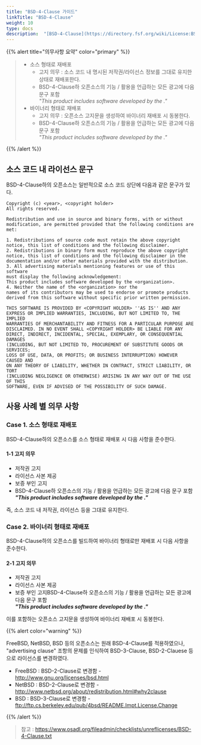 ```yaml
---
title: "BSD-4-Clause 가이드"
linkTitle: "BSD-4-Clause"
weight: 10
type: docs
description:  "[BSD-4-Clause](https://directory.fsf.org/wiki/License:BSD-4-Clause) 라이선스는 BSD \"Original\" or \"Old\" License 라고도 불리는 BSD 라이선스의 원형이로써, 소스 코드 공개를 요구하지는 않지만, 광고 조항 (advertising clause)를 포함하고 있어서 사용하는데 문제가 된다. "
---
```


{{% alert title="의무사항 요약" color="primary" %}}
<div class="-bg-100 p-3">

> - 소스 형태로 재배포    
>   - 고지 의무 : 소스 코드 내 명시된 저작권/라이선스 정보를 그대로 유지한 상태로 재배포한다.  
>   - BSD-4-Clause하 오픈소스의 기능 / 활용을 언급하는 모든 광고에 다음 문구 포함  
      <i>"This product includes software developed by the <organization>."</i>
> - 바이너리 형태로 재배포    
>   - 고지 의무 : 오픈소스 고지문을 생성하여 바이너리 재배포 시 동봉한다.  
>   - BSD-4-Clause하 오픈소스의 기능 / 활용을 언급하는 모든 광고에 다음 문구 포함  
      <i>"This product includes software developed by the <organization>."</i>

</div>
{{% /alert %}}

## 소스 코드 내 라이선스 문구
BSD-4-Clause하의 오픈소스는 일반적으로 소스 코드 상단에 다음과 같은 문구가 있다. 

~~~
Copyright (c) <year>, <copyright holder>
All rights reserved.
 
Redistribution and use in source and binary forms, with or without
modification, are permitted provided that the following conditions are met:
 
1. Redistributions of source code must retain the above copyright
notice, this list of conditions and the following disclaimer.
2. Redistributions in binary form must reproduce the above copyright
notice, this list of conditions and the following disclaimer in the
documentation and/or other materials provided with the distribution.
3. All advertising materials mentioning features or use of this software
must display the following acknowledgement:
This product includes software developed by the <organization>.
4. Neither the name of the <organization> nor the
names of its contributors may be used to endorse or promote products
derived from this software without specific prior written permission.
 
THIS SOFTWARE IS PROVIDED BY <COPYRIGHT HOLDER> ''AS IS'' AND ANY
EXPRESS OR IMPLIED WARRANTIES, INCLUDING, BUT NOT LIMITED TO, THE IMPLIED
WARRANTIES OF MERCHANTABILITY AND FITNESS FOR A PARTICULAR PURPOSE ARE
DISCLAIMED. IN NO EVENT SHALL <COPYRIGHT HOLDER> BE LIABLE FOR ANY
DIRECT, INDIRECT, INCIDENTAL, SPECIAL, EXEMPLARY, OR CONSEQUENTIAL DAMAGES
(INCLUDING, BUT NOT LIMITED TO, PROCUREMENT OF SUBSTITUTE GOODS OR SERVICES;
LOSS OF USE, DATA, OR PROFITS; OR BUSINESS INTERRUPTION) HOWEVER CAUSED AND
ON ANY THEORY OF LIABILITY, WHETHER IN CONTRACT, STRICT LIABILITY, OR TORT
(INCLUDING NEGLIGENCE OR OTHERWISE) ARISING IN ANY WAY OUT OF THE USE OF THIS
SOFTWARE, EVEN IF ADVISED OF THE POSSIBILITY OF SUCH DAMAGE.
~~~

## 사용 사례 별 의무 사항
### Case 1. 소스 형태로 재배포 
BSD-4-Clause하의 오픈소스를 소스 형태로 재배포 시 다음 사항을 준수한다.

#### 1-1 고지 의무
* 저작권 고지
* 라이선스 사본 제공
* 보증 부인 고지
* BSD-4-Clause하 오픈소스의 기능 / 활용을 언급하는 모든 광고에 다음 문구 포함   
<b><i>"This product includes software developed by the <organization>." </i></b>

즉, 소스 코드 내 저작권, 라이선스 등을 그대로 유지한다. 

### Case 2. 바이너리 형태로 재배포

BSD-4-Clause하의 오픈소스를 빌드하여 바이너리 형태로만 재배포 시 다음 사항을 준수한다. 

#### 2-1 고지 의무
* 저작권 고지
* 라이선스 사본 제공
* 보증 부인 고지BSD-4-Clause하 오픈소스의 기능 / 활용을 언급하는 모든 광고에 다음 문구 포함   
<b><i>"This product includes software developed by the <organization>." </i></b>

이를 포함하는 오픈소스 고지문을 생성하여 바이너리 재배포 시 동봉한다. 

{{% alert color="warning" %}}

FreeBSD, NetBSD, BSD 등의 오픈소스는 원래 BSD-4-Clause를 적용하였으나, "advertising clause" 조항의 문제를 인식하여 BSD-3-Clause, BSD-2-Clauese 등으로 라이선스를 변경하였다. 

* FreeBSD : BSD-2-Clause로 변경함 - http://www.gnu.org/licenses/bsd.html
* NetBSD : BSD-2-Clause로 변경함 - http://www.netbsd.org/about/redistribution.html#why2clause
* BSD : BSD-3-Clause로 변경함 - ftp://ftp.cs.berkeley.edu/pub/4bsd/README.Impt.License.Change

{{% /alert %}}

> 참고 : https://www.osadl.org/fileadmin/checklists/unreflicenses/BSD-4-Clause.txt